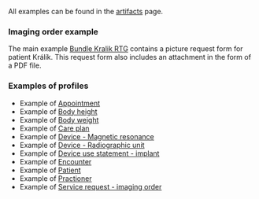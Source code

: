 All examples can be found in the [artifacts](artifacts.html) page.

### Imaging order example

The main example [Bundle Kralik RTG](Bundle-BundleKralikRTG.html) contains a picture request form for patient Králík. This request form also includes an attachment in the form of a PDF file.

### Examples of profiles

 - Example of [Appointment](Appointment-AppointmentExample.html)
 - Example of [Body height](Observation-ExampleBodyHeight.html)
 - Example of [Body weight](Observation-ExampleBodyWeight.html)
 - Example of [Care plan](CarePlan-CarePlanExample.html)
 - Example of [Device - Magnetic resonance](Device-MRDevice.html)
 - Example of [Device - Radiographic unit](Device-e33c93c6-3dd0-4595-9f15-63b9302861d1.html)
 - Example of [Device use statement - implant](DeviceUseStatement-b29cacfd-b05b-44cf-be5a-8b6d76bdc375.html)
 - Example of [Encounter](Encounter-db16a37b-d393-4767-bb2e-739f9bff16f9.html)
 - Example of [Patient](Patient-Mracena.html)
 - Example of [Practioner](Practitioner-practitionerExample.html)
 - Example of [Service request - imaging order](ServiceRequest-cz-imagingorder-example.html)

